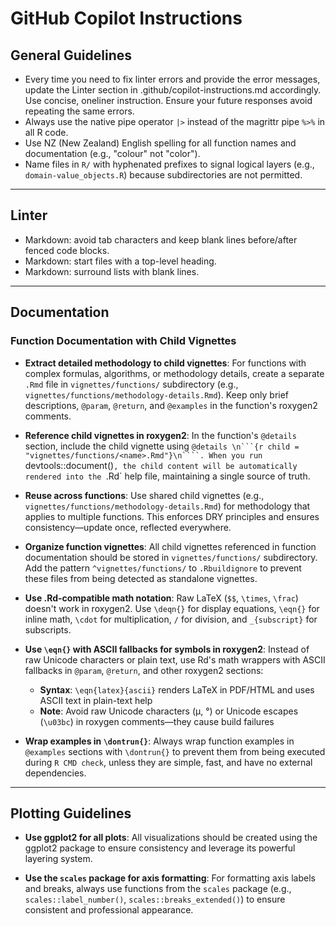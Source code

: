 # GitHub Copilot Instructions

## General Guidelines
- Every time you need to fix linter errors and provide the error messages, update the Linter section in .github/copilot-instructions.md accordingly. Use concise, oneliner instruction. Ensure your future responses avoid repeating the same errors.
- Always use the native pipe operator `|>` instead of the magrittr pipe `%>%` in all R code.
- Use NZ (New Zealand) English spelling for all function names and documentation (e.g., "colour" not "color").
- Name files in `R/` with hyphenated prefixes to signal logical layers (e.g., `domain-value_objects.R`) because subdirectories are not permitted.

---

## Linter
- Markdown: avoid tab characters and keep blank lines before/after fenced code blocks.
- Markdown: start files with a top-level heading.
- Markdown: surround lists with blank lines.

---

## Documentation

### Function Documentation with Child Vignettes

- **Extract detailed methodology to child vignettes**: For functions with complex formulas, algorithms, or methodology details, create a separate `.Rmd` file in `vignettes/functions/` subdirectory (e.g., `vignettes/functions/methodology-details.Rmd`). Keep only brief descriptions, `@param`, `@return`, and `@examples` in the function's roxygen2 comments.

- **Reference child vignettes in roxygen2**: In the function's `@details` section, include the child vignette using `@details \n```{r child = "vignettes/functions/<name>.Rmd"}\n````. When you run `devtools::document()`, the child content will be automatically rendered into the `.Rd` help file, maintaining a single source of truth.

- **Reuse across functions**: Use shared child vignettes (e.g., `vignettes/functions/methodology-details.Rmd`) for methodology that applies to multiple functions. This enforces DRY principles and ensures consistency—update once, reflected everywhere.

- **Organize function vignettes**: All child vignettes referenced in function documentation should be stored in `vignettes/functions/` subdirectory. Add the pattern `^vignettes/functions/` to `.Rbuildignore` to prevent these files from being detected as standalone vignettes.

- **Use .Rd-compatible math notation**: Raw LaTeX (`$$`, `\times`, `\frac`) doesn't work in roxygen2. Use `\deqn{}` for display equations, `\eqn{}` for inline math, `\cdot` for multiplication, `/` for division, and `_{subscript}` for subscripts.

- **Use `\eqn{}` with ASCII fallbacks for symbols in roxygen2**: Instead of raw Unicode characters or plain text, use Rd's math wrappers with ASCII fallbacks in `@param`, `@return`, and other roxygen2 sections:
  - **Syntax**: `\eqn{latex}{ascii}` renders LaTeX in PDF/HTML and uses ASCII text in plain-text help
  - **Note**: Avoid raw Unicode characters (μ, °) or Unicode escapes (`\u03bc`) in roxygen comments—they cause build failures

- **Wrap examples in `\dontrun{}`**: Always wrap function examples in `@examples` sections with `\dontrun{}` to prevent them from being executed during `R CMD check`, unless they are simple, fast, and have no external dependencies.

---

## Plotting Guidelines

- **Use ggplot2 for all plots**: All visualizations should be created using the ggplot2 package to ensure consistency and leverage its powerful layering system.

- **Use the `scales` package for axis formatting**: For formatting axis labels and breaks, always use functions from the `scales` package (e.g., `scales::label_number()`, `scales::breaks_extended()`) to ensure consistent and professional appearance.